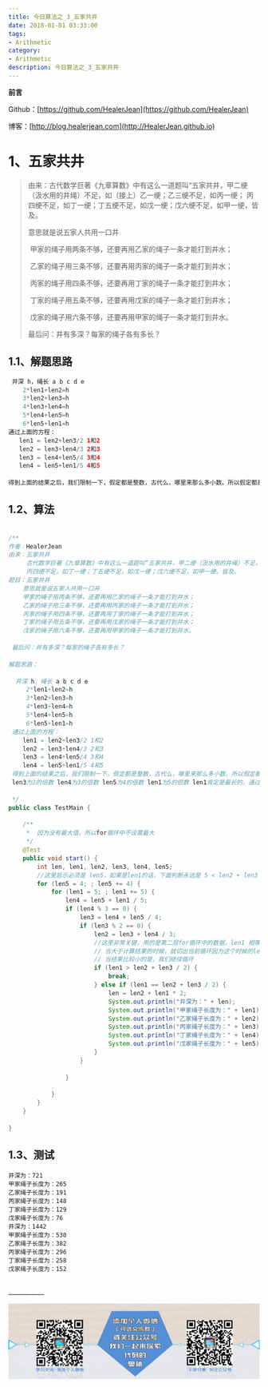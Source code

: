 ```yaml
---
title: 今日算法之_3_五家共井
date: 2018-01-01 03:33:00
tags: 
- Arithmetic
category: 
- Arithmetic
description: 今日算法之_3_五家共井
---
```


**前言**     

 Github：[https://github.com/HealerJean](https://github.com/HealerJean)         

 博客：[http://blog.healerjean.com](http://HealerJean.github.io)           




# 1、五家共井

> 由来：古代数学巨著《九章算数》中有这么一道题叫“五家共井，甲二绠（汲水用的井绳）不足，如（接上）乙一绠；乙三绠不足，如丙一绠； 丙四绠不足，如丁一绠；丁五绠不足，如戊一绠；戊六绠不足，如甲一绠，皆及。    
>
> 意思就是说五家人共用一口井   
>
> ​    甲家的绳子用两条不够，还要再用乙家的绳子一条才能打到井水；   
>
> ​    乙家的绳子用三条不够，还要再用丙家的绳子一条才能打到井水；   
>
> ​    丙家的绳子用四条不够，还要再用丁家的绳子一条才能打到井水；   
>
> ​    丁家的绳子用五条不够，还要再用戊家的绳子一条才能打到井水；   
>
> ​    戊家的绳子用六条不够，还要再用甲家的绳子一条才能打到井水。    
>
>  最后问：井有多深？每家的绳子各有多长？



## 1.1、解题思路  

```java
 井深 h，绳长 a b c d e
    2*len1+len2=h
    3*len2+len3=h
    4*len3+len4=h
    5*len4+len5=h
    6*len5+len1=h
通过上面的方程：
   len1 = len2+len3/2 1和2
   len2 = len3+len4/3 2和3
   len3 = len4+len5/4 3和4
   len4 = len5+len1/5 4和5
   
得到上面的结果之后，我们限制一下，假定都是整数，古代么，哪里来那么多小数。所以假定都是整数
```



## 1.2、算法 


```java

/**
作者：HealerJean
由来：五家共井
     古代数学巨著《九章算数》中有这么一道题叫“五家共井，甲二绠（汲水用的井绳）不足，如（接上）乙一绠；乙三绠不足，如丙一绠；
     丙四绠不足，如丁一绠；丁五绠不足，如戊一绠；戊六绠不足，如甲一绠，皆及。
题目：五家共井
    意思就是说五家人共用一口井
    甲家的绳子用两条不够，还要再用乙家的绳子一条才能打到井水；
    乙家的绳子用三条不够，还要再用丙家的绳子一条才能打到井水；
    丙家的绳子用四条不够，还要再用丁家的绳子一条才能打到井水；
    丁家的绳子用五条不够，还要再用戊家的绳子一条才能打到井水；
    戊家的绳子用六条不够，还要再用甲家的绳子一条才能打到井水。

 最后问：井有多深？每家的绳子各有多长？

解题思路：

  井深 h，绳长 a b c d e
     2*len1+len2=h
     3*len2+len3=h
     4*len3+len4=h
     5*len4+len5=h
     6*len5+len1=h
 通过上面的方程：
    len1 = len2+len3/2 1和2
    len2 = len3+len4/3 2和3
    len3 = len4+len5/4 3和4
    len4 = len5+len1/5 4和5
 得到上面的结果之后，我们限制一下，假定都是整数，古代么，哪里来那么多小数。所以假定都是整数
 len3为2的倍数 len4为3的倍数 len5为4的倍数 len1为5的倍数 len1肯定是最长的，通过上述理解

 */
public class TestMain {

    /**
     *  因为没有最大值，所以for循环中不设置最大
     */
    @Test
    public void start() {
        int len, len1, len2, len3, len4, len5;
        //这里启示必须是 len5，如果是len1的话，下面判断永远是 5 < len2 + len3 / 2.。
        for (len5 = 4; ; len5 += 4) {
            for (len1 = 5; ; len1 += 5) {
                len4 = len5 + len1 / 5;
                if (len4 % 3 == 0) {
                    len3 = len4 + len5 / 4;
                    if (len3 % 2 == 0) {
                        len2 = len3 + len4 / 3;
                        //这里非常关键，用的是第二层for循环中的数据，len1 相等的时候是正确的，
                        // 当大于计算结果的时候，就切出当前循环因为这个时候的len1太大了，再这么下去会让for'循环中的len1更大
                        // 当结果比较小的是，我们继续循环
                        if (len1 > len2 + len3 / 2) {
                            break;
                        } else if (len1 == len2 + len3 / 2) {
                            len = len2 + len1 * 2;
                            System.out.println("井深为：" + len);
                            System.out.println("甲家绳子长度为：" + len1);
                            System.out.println("乙家绳子长度为：" + len2);
                            System.out.println("丙家绳子长度为：" + len3);
                            System.out.println("丁家绳子长度为：" + len4);
                            System.out.println("戊家绳子长度为：" + len5);
                        }
                    }

                }

            }
        }
    }

}
```




## 1.3、测试 



```
井深为：721
甲家绳子长度为：265
乙家绳子长度为：191
丙家绳子长度为：148
丁家绳子长度为：129
戊家绳子长度为：76
井深为：1442
甲家绳子长度为：530
乙家绳子长度为：382
丙家绳子长度为：296
丁家绳子长度为：258
戊家绳子长度为：152


………………………… 
```





![ContactAuthor](https://raw.githubusercontent.com/HealerJean/HealerJean.github.io/master/assets/img/artical_bottom.jpg)




<!-- Gitalk 评论 start  -->

<link rel="stylesheet" href="https://unpkg.com/gitalk/dist/gitalk.css">

<script src="https://unpkg.com/gitalk@latest/dist/gitalk.min.js"></script> 
<div id="gitalk-container"></div>    
 <script type="text/javascript">
    var gitalk = new Gitalk({
		clientID: `1d164cd85549874d0e3a`,
		clientSecret: `527c3d223d1e6608953e835b547061037d140355`,
		repo: `HealerJean.github.io`,
		owner: 'HealerJean',
		admin: ['HealerJean'],
		id: 'ZE6vFzBNamxP7bGQ',
    });
    gitalk.render('gitalk-container');
</script> 


<!-- Gitalk end -->

